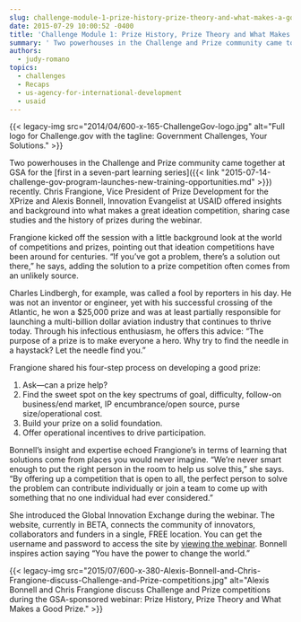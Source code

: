 ```yaml
---
slug: challenge-module-1-prize-history-prize-theory-and-what-makes-a-good-prize
date: 2015-07-29 10:00:52 -0400
title: 'Challenge Module 1: Prize History, Prize Theory and What Makes a Good Prize'
summary: ' Two powerhouses in the Challenge and Prize community came together at GSA for the first in a seven-part learning series recently. Chris Frangione, Vice President of Prize Development for the XPrize and Alexis Bonnell, Innovation Evangelist at USAID offered insights'
authors:
  - judy-romano
topics:
  - challenges
  - Recaps
  - us-agency-for-international-development
  - usaid
---
```


{{< legacy-img src="2014/04/600-x-165-ChallengeGov-logo.jpg" alt="Full logo for Challenge.gov with the tagline: Government Challenges, Your Solutions." >}}

Two powerhouses in the Challenge and Prize community came together at GSA for the [first in a seven-part learning series]({{< link "2015-07-14-challenge-gov-program-launches-new-training-opportunities.md" >}}) recently. Chris Frangione, Vice President of Prize Development for the XPrize and Alexis Bonnell, Innovation Evangelist at USAID offered insights and background into what makes a great ideation competition, sharing case studies and the history of prizes during the webinar.

Frangione kicked off the session with a little background look at the world of competitions and prizes, pointing out that ideation competitions have been around for centuries. “If you’ve got a problem, there’s a solution out there,” he says, adding the solution to a prize competition often comes from an unlikely source.

Charles Lindbergh, for example, was called a fool by reporters in his day. He was not an inventor or engineer, yet with his successful crossing of the Atlantic, he won a $25,000 prize and was at least partially responsible for launching a multi-billion dollar aviation industry that continues to thrive today. Through his infectious enthusiasm, he offers this advice: “The purpose of a prize is to make everyone a hero. Why try to find the needle in a haystack? Let the needle find you.”

Frangione shared his four-step process on developing a good prize:

  1. Ask—can a prize help?
  2. Find the sweet spot on the key spectrums of goal, difficulty, follow-on business/end market, IP encumbrance/open source, purse size/operational cost.
  3. Build your prize on a solid foundation.
  4. Offer operational incentives to drive participation.

Bonnell’s insight and expertise echoed Frangione&#8217;s in terms of learning that solutions come from places you would never imagine. “We’re never smart enough to put the right person in the room to help us solve this,” she says. “By offering up a competition that is open to all, the perfect person to solve the problem can contribute individually or join a team to come up with something that no one individual had ever considered.”

She introduced the Global Innovation Exchange during the webinar. The website, currently in BETA, connects the community of innovators, collaborators and funders in a single, FREE location. You can get the username and password to access the site by [viewing the webinar](https://www.youtube.com/watch?v=i0_CgUfHL04&feature=youtu.be). Bonnell inspires action saying “You have the power to change the world.”

{{< legacy-img src="2015/07/600-x-380-Alexis-Bonnell-and-Chris-Frangione-discuss-Challenge-and-Prize-competitions.jpg" alt="Alexis Bonnell and Chris Frangione discuss Challenge and Prize competitions during the GSA-sponsored webinar: Prize History, Prize Theory and What Makes a Good Prize." >}}